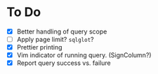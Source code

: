 # To Do

- [x] Better handling of query scope
- [ ] Apply page limit? `sqlglot`?
- [x] Prettier printing
- [x] Vim indicator of running query. (SignColumn?)
- [x] Report query success vs. failure
